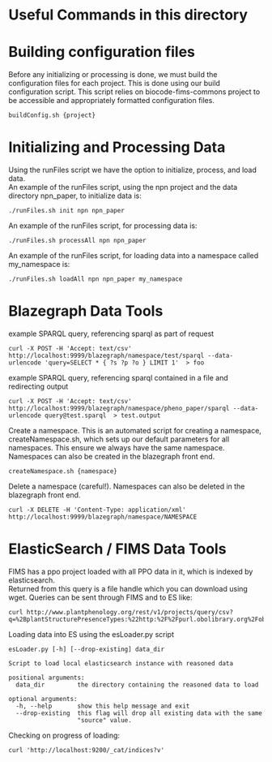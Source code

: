 # Useful Commands in this directory

# Building configuration files

Before any initializing or processing is done, we must build the configuration files for each 
project.  This is done using our build configuration script. This script relies on biocode-fims-commons
project to be accessible and appropriately formatted configuration files.
```
buildConfig.sh {project}
```

# Initializing and Processing Data

Using the runFiles script we have the option to initialize, process, and load data.  
An example of the runFiles script, using the npn project and the data directory npn_paper, 
to initialize data is:
```
./runFiles.sh init npn npn_paper 
```

An example of the runFiles script, for processing data is:
```
./runFiles.sh processAll npn npn_paper 
```

An example of the runFiles script, for loading data into a namespace called my_namespace is:
```
./runFiles.sh loadAll npn npn_paper my_namespace
```

# Blazegraph Data Tools

example SPARQL query, referencing sparql as part of request
```
curl -X POST -H 'Accept: text/csv' http://localhost:9999/blazegraph/namespace/test/sparql --data-urlencode 'query=SELECT * { ?s ?p ?o } LIMIT 1'  > foo
```

example SPARQL query, referencing sparql contained in a file and redirecting output
```
curl -X POST -H 'Accept: text/csv' http://localhost:9999/blazegraph/namespace/pheno_paper/sparql --data-urlencode query@test.sparql  > test.output
```

Create a namespace.  This is an automated script for creating a namespace, createNamespace.sh, 
which sets up our default parameters for all namespaces.  This ensure we always have the 
same namespace. Namespaces can also be created in the blazegraph front end.
```
createNamespace.sh {namespace}
```

Delete a namespace (careful!).  Namespaces can also be deleted in the blazegraph front end.
```
curl -X DELETE -H 'Content-Type: application/xml' http://localhost:9999/blazegraph/namespace/NAMESPACE
```


# ElasticSearch / FIMS Data Tools
FIMS has a ppo project loaded with all PPO data in it, which is indexed by elasticsearch.  
Returned from this query is a file handle which you can download using wget.
Queries can be sent through FIMS and to ES like:
```
curl http://www.plantphenology.org/rest/v1/projects/query/csv?q=%2BplantStructurePresenceTypes:%22http:%2F%2Fpurl.obolibrary.org%2Fobo%2FPPO:0003010%22+%2Bgenus:Acer
```

Loading data into ES using the esLoader.py script
```
esLoader.py [-h] [--drop-existing] data_dir

Script to load local elasticsearch instance with reasoned data

positional arguments:
  data_dir         the directory containing the reasoned data to load

optional arguments:
  -h, --help       show this help message and exit
  --drop-existing  this flag will drop all existing data with the same
                   "source" value.
```

Checking on progress of loading:
```
curl 'http://localhost:9200/_cat/indices?v'
```
